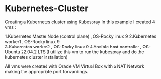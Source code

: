# Kubernetes-Cluster
Creating a Kubernetes cluster using Kubespray
In this example I created 4 vms : 

1.Kubernetes Master Node (control plane) , OS-Rocky linux 9
2.Kubernetes worker1                     , OS-Rocky linux 9   
3.Kubernetes worker2                     , OS-Rocky linux 9
4.Ansible host controller                , OS-Ubuntu 22.04.2 LTS  (I utilize this vm to run the kubespray and do the kubernetes cluster installation)



All vms were created with Oracle VM Virtual Box with a NAT Network making the appropriate port forwardings.
